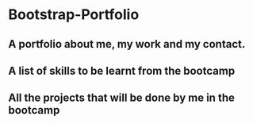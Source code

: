 # Bootstrap-Portfolio
## A portfolio about me, my work and my contact.
## A list of skills to be learnt from the bootcamp
## All the projects that will be done by me in the bootcamp
